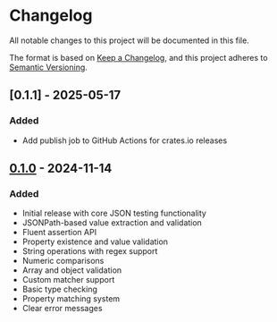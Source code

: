 # Changelog

All notable changes to this project will be documented in this file.

The format is based on [Keep a Changelog](https://keepachangelog.com/en/1.0.0/),
and this project adheres to [Semantic Versioning](https://semver.org/spec/v2.0.0.html).

## [0.1.1] - 2025-05-17

### Added

- Add publish job to GitHub Actions for crates.io releases

## [0.1.0] - 2024-11-14

### Added

- Initial release with core JSON testing functionality
- JSONPath-based value extraction and validation
- Fluent assertion API
- Property existence and value validation
- String operations with regex support
- Numeric comparisons
- Array and object validation
- Custom matcher support
- Basic type checking
- Property matching system
- Clear error messages

[0.1.0]: https://github.com/tylium/json-test-rs/releases/tag/v0.1.0
